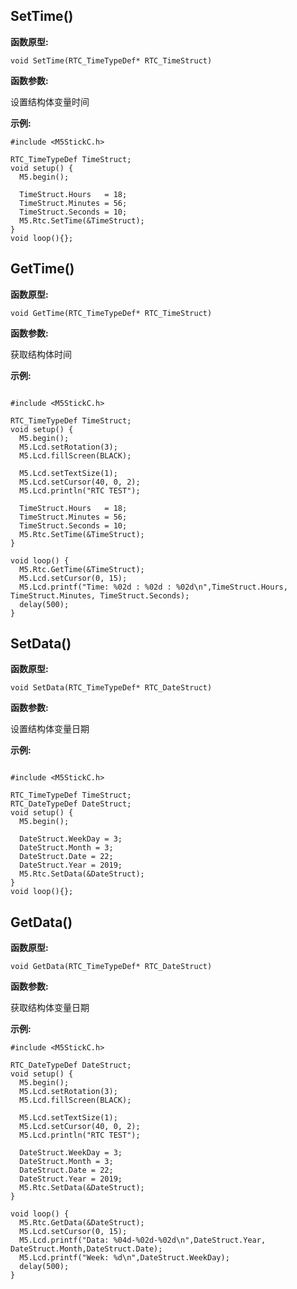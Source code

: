 

## SetTime()

**函数原型:**

`void SetTime(RTC_TimeTypeDef* RTC_TimeStruct)`

**函数参数:**

设置结构体变量时间

**示例:**

```clike
#include <M5StickC.h>

RTC_TimeTypeDef TimeStruct;
void setup() {
  M5.begin();
  
  TimeStruct.Hours   = 18;
  TimeStruct.Minutes = 56;
  TimeStruct.Seconds = 10;
  M5.Rtc.SetTime(&TimeStruct);
}
void loop(){};
```


## GetTime()

**函数原型:**

`void GetTime(RTC_TimeTypeDef* RTC_TimeStruct)`

**函数参数:**

获取结构体时间

**示例:**

```clike

#include <M5StickC.h>

RTC_TimeTypeDef TimeStruct;
void setup() {
  M5.begin();
  M5.Lcd.setRotation(3);
  M5.Lcd.fillScreen(BLACK);
  
  M5.Lcd.setTextSize(1);
  M5.Lcd.setCursor(40, 0, 2);
  M5.Lcd.println("RTC TEST");
  
  TimeStruct.Hours   = 18;
  TimeStruct.Minutes = 56;
  TimeStruct.Seconds = 10;
  M5.Rtc.SetTime(&TimeStruct);
}

void loop() {
  M5.Rtc.GetTime(&TimeStruct);
  M5.Lcd.setCursor(0, 15);
  M5.Lcd.printf("Time: %02d : %02d : %02d\n",TimeStruct.Hours, TimeStruct.Minutes, TimeStruct.Seconds);
  delay(500);
}
```

## SetData()

**函数原型:**

`void SetData(RTC_TimeTypeDef* RTC_DateStruct)`

**函数参数:**

设置结构体变量日期

**示例:**

```clike

#include <M5StickC.h>

RTC_TimeTypeDef TimeStruct;
RTC_DateTypeDef DateStruct;
void setup() {
  M5.begin();

  DateStruct.WeekDay = 3;
  DateStruct.Month = 3;
  DateStruct.Date = 22;
  DateStruct.Year = 2019;
  M5.Rtc.SetData(&DateStruct);
}
void loop(){};

```


## GetData()

**函数原型:**

`void GetData(RTC_TimeTypeDef* RTC_DateStruct)`

**函数参数:**

获取结构体变量日期

**示例:**

```clike
#include <M5StickC.h>

RTC_DateTypeDef DateStruct;
void setup() {
  M5.begin();
  M5.Lcd.setRotation(3);
  M5.Lcd.fillScreen(BLACK);
  
  M5.Lcd.setTextSize(1);
  M5.Lcd.setCursor(40, 0, 2);
  M5.Lcd.println("RTC TEST");
  
  DateStruct.WeekDay = 3;
  DateStruct.Month = 3;
  DateStruct.Date = 22;
  DateStruct.Year = 2019;
  M5.Rtc.SetData(&DateStruct);
}

void loop() {
  M5.Rtc.GetData(&DateStruct);
  M5.Lcd.setCursor(0, 15);
  M5.Lcd.printf("Data: %04d-%02d-%02d\n",DateStruct.Year, DateStruct.Month,DateStruct.Date);
  M5.Lcd.printf("Week: %d\n",DateStruct.WeekDay);
  delay(500);
}